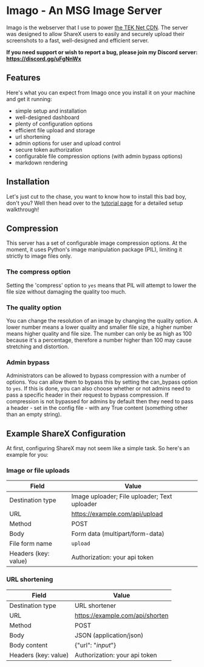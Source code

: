 # Imago - An MSG Image Server

Imago is the webserver that I use to power [the TEK Net CDN](https://i.jacktek.net). The server was designed to allow ShareX users to easily and securely upload their screenshots to a fast, well-designed and efficient server.

**If you need support or wish to report a bug, please join my Discord server: https://discord.gg/uFgNnWx**

## Features

Here's what you can expect from Imago once you install it on your machine and get it running:
- simple setup and installation
- well-designed dashboard
- plenty of configuration options
- efficient file upload and storage
- url shortening
- admin options for user and upload control
- secure token authorization
- configurable file compression options (with admin bypass options)
- markdown rendering

## Installation

Let's just cut to the chase, you want to know how to install this bad boy, don't you? Well then head over to the [tutorial page](https://docs.jacktek.net/imago) for a detailed setup walkthrough!

## Compression

This server has a set of configurable image compression options. At the moment, it uses Python's image manipulation package (PIL), limiting it strictly to image files only. 

### The compress option

Setting the 'compress' option to `yes` means that PIL will attempt to lower the file size without damaging the quality too much.

### The quality option

You can change the resolution of an image by changing the quality option. A lower number means a lower quality and smaller file size, a higher number means higher quality and file size. The number can only be as high as 100 because it's a percentage, therefore a number higher than 100 may cause stretching and distortion.

### Admin bypass

Administrators can be allowed to bypass compression with a number of options. You can allow them to bypass this by setting the can_bypass option to `yes`. If this is done, you can also choose whether or not admins need to pass a specific header in their request to bypass compression. If compression is not bypassed for admins by default then they need to pass a header - set in the config file - with any True content (something other than an empty string).

## Example ShareX Configuration

At first, configuring ShareX may not seem like a simple task. So here's an example for you:

### Image or file uploads

Field | Value
----- | -----
Destination type | Image uploader; File uploader; Text uploader
URL | https://example.com/api/upload
Method | POST
Body | Form data (multipart/form-data)
File form name | `upload`
Headers (key: value) | Authorization: your api token

### URL shortening

Field | Value
----- | -----
Destination type | URL shortener
URL | https://example.com/api/shorten
Method | POST
Body | JSON (application/json)
Body content | {"url": "$input$"}
Headers (key: value) | Authorization: your api token
